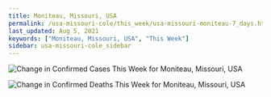 ```yaml
---
title: Moniteau, Missouri, USA
permalink: /usa-missouri-cole/this_week/usa-missouri-moniteau-7_days.html
last_updated: Aug 5, 2021
keywords: ["Moniteau, Missouri, USA", "This Week"]
sidebar: usa-missouri-cole_sidebar
---
```


![Change in Confirmed Cases This Week for Moniteau, Missouri, USA](/covid_tracker/images/graphs/usa-missouri-moniteau-delta_confirmed-7_days_graph.png)

![Change in Confirmed Deaths This Week for Moniteau, Missouri, USA](/covid_tracker/images/graphs/usa-missouri-moniteau-delta_deaths-7_days_graph.png)

